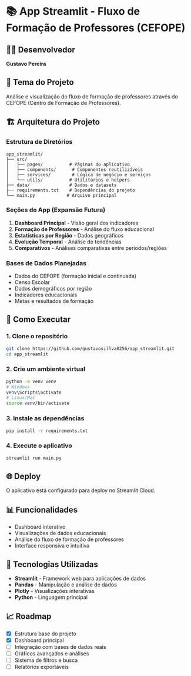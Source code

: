 # 📚 App Streamlit - Fluxo de Formação de Professores (CEFOPE)

## 👨‍💻 Desenvolvedor
**Gustavo Pereira**

## 🎯 Tema do Projeto
Análise e visualização do fluxo de formação de professores através do CEFOPE (Centro de Formação de Professores).

## 🏗️ Arquitetura do Projeto

### Estrutura de Diretórios
```
app_streamlit/
├── src/
│   ├── pages/          # Páginas do aplicativo
│   ├── components/      # Componentes reutilizáveis
│   ├── services/        # Lógica de negócio e serviços
│   └── utils/          # Utilitários e helpers
├── data/               # Dados e datasets
├── requirements.txt    # Dependências do projeto
└── main.py            # Arquivo principal
```

### Seções do App (Expansão Futura)
1. **Dashboard Principal** - Visão geral dos indicadores
2. **Formação de Professores** - Análise do fluxo educacional
3. **Estatísticas por Região** - Dados geográficos
4. **Evolução Temporal** - Análise de tendências
5. **Comparativos** - Análises comparativas entre períodos/regiões

### Bases de Dados Planejadas
- Dados do CEFOPE (formação inicial e continuada)
- Censo Escolar
- Dados demográficos por região
- Indicadores educacionais
- Metas e resultados de formação

## 🚀 Como Executar

### 1. Clone o repositório
```bash
git clone https://github.com/gustavosillva0256/app_streamlit.git
cd app_streamlit
```

### 2. Crie um ambiente virtual
```bash
python -m venv venv
# Windows
venv\Scripts\activate
# Linux/Mac
source venv/bin/activate
```

### 3. Instale as dependências
```bash
pip install -r requirements.txt
```

### 4. Execute o aplicativo
```bash
streamlit run main.py
```

## 🌐 Deploy
O aplicativo está configurado para deploy no Streamlit Cloud.

## 📊 Funcionalidades
- Dashboard interativo
- Visualizações de dados educacionais
- Análise do fluxo de formação de professores
- Interface responsiva e intuitiva

## 🔧 Tecnologias Utilizadas
- **Streamlit** - Framework web para aplicações de dados
- **Pandas** - Manipulação e análise de dados
- **Plotly** - Visualizações interativas
- **Python** - Linguagem principal

## 📈 Roadmap
- [x] Estrutura base do projeto
- [x] Dashboard principal
- [ ] Integração com bases de dados reais
- [ ] Gráficos avançados e análises
- [ ] Sistema de filtros e busca
- [ ] Relatórios exportáveis
